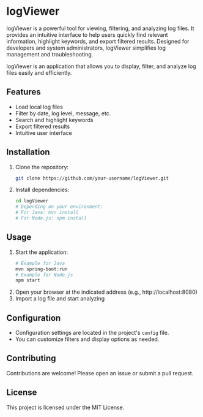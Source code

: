 # logViewer

<!-- Plugin description -->
logViewer is a powerful tool for viewing, filtering, and analyzing log files. It provides an intuitive interface to help users quickly find relevant information, highlight keywords, and export filtered results. Designed for developers and system administrators, logViewer simplifies log management and troubleshooting.
<!-- Plugin description end -->

logViewer is an application that allows you to display, filter, and analyze log files easily and efficiently.

## Features

- Load local log files
- Filter by date, log level, message, etc.
- Search and highlight keywords
- Export filtered results
- Intuitive user interface

## Installation

1. Clone the repository:
   ```bash
   git clone https://github.com/your-username/logViewer.git
   ```
2. Install dependencies:
   ```bash
   cd logViewer
   # Depending on your environment:
   # For Java: mvn install
   # For Node.js: npm install
   ```

## Usage

1. Start the application:
   ```bash
   # Example for Java
   mvn spring-boot:run
   # Example for Node.js
   npm start
   ```
2. Open your browser at the indicated address (e.g., http://localhost:8080)
3. Import a log file and start analyzing

## Configuration

- Configuration settings are located in the project's `config` file.
- You can customize filters and display options as needed.

## Contributing

Contributions are welcome! Please open an issue or submit a pull request.

## License

This project is licensed under the MIT License.
